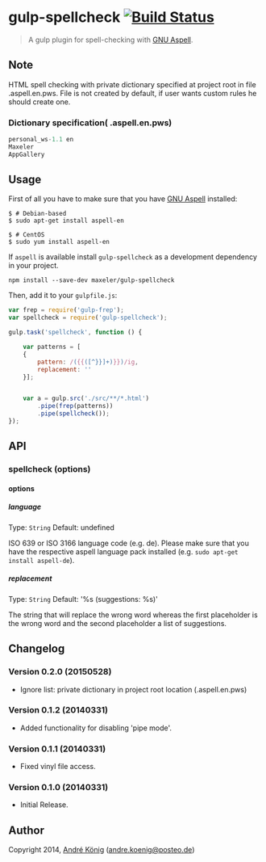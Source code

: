 # gulp-spellcheck [![Build Status](https://travis-ci.org/akoenig/gulp-spellcheck.svg?branch=master)](https://travis-ci.org/akoenig/gulp-spellcheck)

> A gulp plugin for spell-checking with [GNU Aspell](http://aspell.net/).

## Note

HTML spell checking with private dictionary specified at project root in file .aspell.en.pws.
File is not created by default, if user wants custom rules he should create one.

### Dictionary specification( .aspell.en.pws)
```javascript
personal_ws-1.1 en
Maxeler
AppGallery
```

## Usage

First of all you have to make sure that you have [GNU Aspell](http://aspell.net/) installed:
    
    $ # Debian-based
    $ sudo apt-get install aspell-en

    $ # CentOS
    $ sudo yum install aspell-en

If `aspell` is available install `gulp-spellcheck` as a development dependency in your project.

```shell
npm install --save-dev maxeler/gulp-spellcheck
```

Then, add it to your `gulpfile.js`:

```javascript
var frep = require('gulp-frep');
var spellcheck = require('gulp-spellcheck');

gulp.task('spellcheck', function () {

    var patterns = [
    {
        pattern: /({{([^}}]+)}})/ig,
        replacement: ''
    }];


    var a = gulp.src('./src/**/*.html')
        .pipe(frep(patterns))
        .pipe(spellcheck());
});
```

## API

### spellcheck (options)

#### options

##### language
Type: `String`
Default: undefined

ISO 639 or ISO 3166 language code (e.g. de). Please make sure that you have the respective aspell language pack installed (e.g. `sudo apt-get install aspell-de`).

##### replacement
Type: `String`
Default: '%s (suggestions: %s)'

The string that will replace the wrong word whereas the first placeholder is the wrong word and the second placeholder a list of suggestions.

## Changelog

### Version 0.2.0 (20150528)

- Ignore list: private dictionary in project root location (.aspell.en.pws)

### Version 0.1.2 (20140331)

- Added functionality for disabling 'pipe mode'.

### Version 0.1.1 (20140331)

- Fixed vinyl file access.

### Version 0.1.0 (20140331)

- Initial Release.

## Author

Copyright 2014, [André König](http://iam.andrekoenig.info) (andre.koenig@posteo.de)

